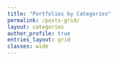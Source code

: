 ```yaml
---
title: "Portfolios by Categories"
permalink: /posts-grid/
layout: categories
author_profile: true
entries_layout: grid
classes: wide
---
```

